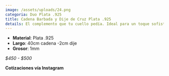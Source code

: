 ```yaml
---
image: /assets/uploads/24.png
categoria: Duo Plata .925
title: Cadena Barbada y Dije de Cruz Plata .925
details: El complemento que tu cuello pedía. Ideal para un toque sofisticado y actual.
---
```

* **Material**: Plata .925
* **Largo**: 40cm cadena -2cm dije 
* **G﻿rosor**: 1mm

*$450 - $500*

**Cotizaciones vía Instagram**